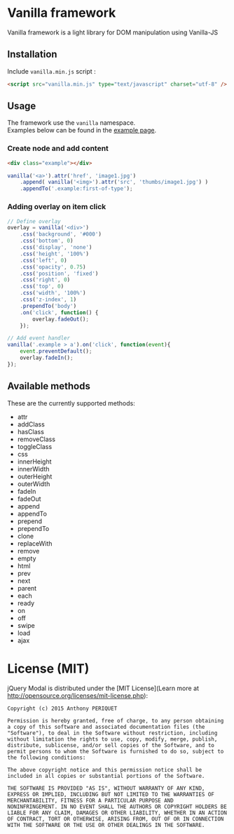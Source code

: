 # Vanilla framework

Vanilla framework is a light library for DOM manipulation using Vanilla-JS

## Installation

Include `vanilla.min.js` script :
```html
<script src="vanilla.min.js" type="text/javascript" charset="utf-8" />
```

## Usage

The framework use the `vanilla` namespace.<br />
Examples below can be found in the [example page](./example/vanilla.html).

### Create node and add content

```html
<div class="example"></div>
```

```js
vanilla('<a>').attr('href', 'image1.jpg')
    .append( vanilla('<img>').attr('src', 'thumbs/image1.jpg') )
    .appendTo('.example:first-of-type');
```

### Adding overlay on item click

```js
// Define overlay
overlay = vanilla('<div>')
    .css('background', '#000')
    .css('bottom', 0)
    .css('display', 'none')
    .css('height', '100%')
    .css('left', 0)
    .css('opacity', 0.75)
    .css('position', 'fixed')
    .css('right', 0)
    .css('top', 0)
    .css('width', '100%')
    .css('z-index', 1)
    .prependTo('body')
    .on('click', function() {
        overlay.fadeOut();
    });

// Add event handler
vanilla('.example > a').on('click', function(event){
    event.preventDefault();
    overlay.fadeIn();
});
```

## Available methods

These are the currently supported methods:
* attr
* addClass
* hasClass
* removeClass
* toggleClass
* css
* innerHeight
* innerWidth
* outerHeight
* outerWidth
* fadeIn
* fadeOut
* append
* appendTo
* prepend
* prependTo
* clone
* replaceWith
* remove
* empty
* html
* prev
* next
* parent
* each
* ready
* on
* off
* swipe
* load
* ajax

# License (MIT)

jQuery Modal is distributed under the [MIT License](Learn more at http://opensource.org/licenses/mit-license.php):

    Copyright (c) 2015 Anthony PERIQUET

    Permission is hereby granted, free of charge, to any person obtaining
    a copy of this software and associated documentation files (the
    "Software"), to deal in the Software without restriction, including
    without limitation the rights to use, copy, modify, merge, publish,
    distribute, sublicense, and/or sell copies of the Software, and to
    permit persons to whom the Software is furnished to do so, subject to
    the following conditions:

    The above copyright notice and this permission notice shall be
    included in all copies or substantial portions of the Software.

    THE SOFTWARE IS PROVIDED "AS IS", WITHOUT WARRANTY OF ANY KIND,
    EXPRESS OR IMPLIED, INCLUDING BUT NOT LIMITED TO THE WARRANTIES OF
    MERCHANTABILITY, FITNESS FOR A PARTICULAR PURPOSE AND
    NONINFRINGEMENT. IN NO EVENT SHALL THE AUTHORS OR COPYRIGHT HOLDERS BE
    LIABLE FOR ANY CLAIM, DAMAGES OR OTHER LIABILITY, WHETHER IN AN ACTION
    OF CONTRACT, TORT OR OTHERWISE, ARISING FROM, OUT OF OR IN CONNECTION
    WITH THE SOFTWARE OR THE USE OR OTHER DEALINGS IN THE SOFTWARE.